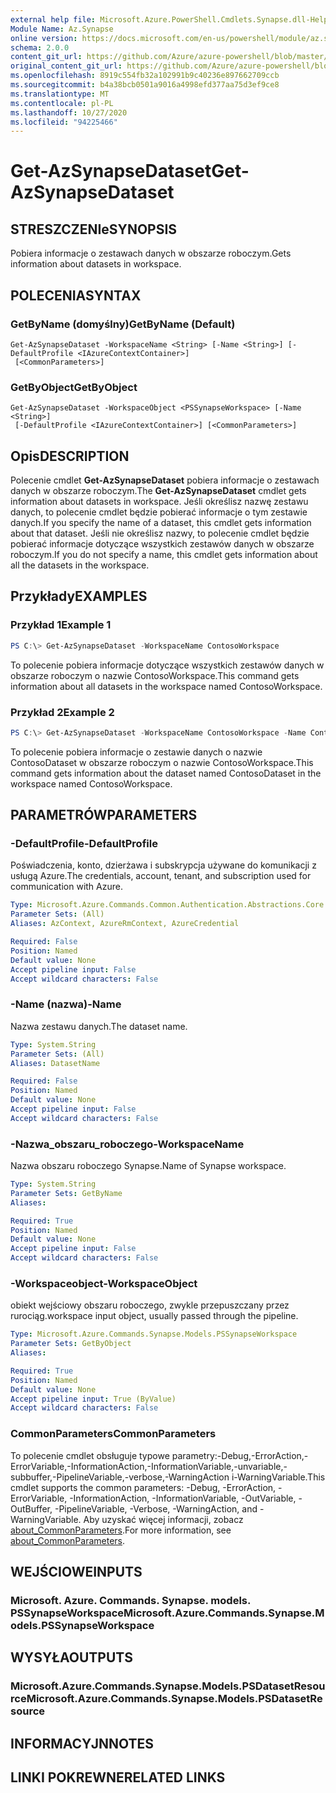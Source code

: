 ```yaml
---
external help file: Microsoft.Azure.PowerShell.Cmdlets.Synapse.dll-Help.xml
Module Name: Az.Synapse
online version: https://docs.microsoft.com/en-us/powershell/module/az.synapse/get-azsynapsedataset
schema: 2.0.0
content_git_url: https://github.com/Azure/azure-powershell/blob/master/src/Synapse/Synapse/help/Get-AzSynapseDataset.md
original_content_git_url: https://github.com/Azure/azure-powershell/blob/master/src/Synapse/Synapse/help/Get-AzSynapseDataset.md
ms.openlocfilehash: 8919c554fb32a102991b9c40236e897662709ccb
ms.sourcegitcommit: b4a38bcb0501a9016a4998efd377aa75d3ef9ce8
ms.translationtype: MT
ms.contentlocale: pl-PL
ms.lasthandoff: 10/27/2020
ms.locfileid: "94225466"
---
```

# <span data-ttu-id="14605-101">Get-AzSynapseDataset</span><span class="sxs-lookup"><span data-stu-id="14605-101">Get-AzSynapseDataset</span></span>

## <span data-ttu-id="14605-102">STRESZCZENIe</span><span class="sxs-lookup"><span data-stu-id="14605-102">SYNOPSIS</span></span>
<span data-ttu-id="14605-103">Pobiera informacje o zestawach danych w obszarze roboczym.</span><span class="sxs-lookup"><span data-stu-id="14605-103">Gets information about datasets in workspace.</span></span>

## <span data-ttu-id="14605-104">POLECENIA</span><span class="sxs-lookup"><span data-stu-id="14605-104">SYNTAX</span></span>

### <span data-ttu-id="14605-105">GetByName (domyślny)</span><span class="sxs-lookup"><span data-stu-id="14605-105">GetByName (Default)</span></span>
```
Get-AzSynapseDataset -WorkspaceName <String> [-Name <String>] [-DefaultProfile <IAzureContextContainer>]
 [<CommonParameters>]
```

### <span data-ttu-id="14605-106">GetByObject</span><span class="sxs-lookup"><span data-stu-id="14605-106">GetByObject</span></span>
```
Get-AzSynapseDataset -WorkspaceObject <PSSynapseWorkspace> [-Name <String>]
 [-DefaultProfile <IAzureContextContainer>] [<CommonParameters>]
```

## <span data-ttu-id="14605-107">Opis</span><span class="sxs-lookup"><span data-stu-id="14605-107">DESCRIPTION</span></span>
<span data-ttu-id="14605-108">Polecenie cmdlet **Get-AzSynapseDataset** pobiera informacje o zestawach danych w obszarze roboczym.</span><span class="sxs-lookup"><span data-stu-id="14605-108">The **Get-AzSynapseDataset** cmdlet gets information about datasets in workspace.</span></span>
<span data-ttu-id="14605-109">Jeśli określisz nazwę zestawu danych, to polecenie cmdlet będzie pobierać informacje o tym zestawie danych.</span><span class="sxs-lookup"><span data-stu-id="14605-109">If you specify the name of a dataset, this cmdlet gets information about that dataset.</span></span>
<span data-ttu-id="14605-110">Jeśli nie określisz nazwy, to polecenie cmdlet będzie pobierać informacje dotyczące wszystkich zestawów danych w obszarze roboczym.</span><span class="sxs-lookup"><span data-stu-id="14605-110">If you do not specify a name, this cmdlet gets information about all the datasets in the workspace.</span></span>

## <span data-ttu-id="14605-111">Przykłady</span><span class="sxs-lookup"><span data-stu-id="14605-111">EXAMPLES</span></span>

### <span data-ttu-id="14605-112">Przykład 1</span><span class="sxs-lookup"><span data-stu-id="14605-112">Example 1</span></span>
```powershell
PS C:\> Get-AzSynapseDataset -WorkspaceName ContosoWorkspace
```

<span data-ttu-id="14605-113">To polecenie pobiera informacje dotyczące wszystkich zestawów danych w obszarze roboczym o nazwie ContosoWorkspace.</span><span class="sxs-lookup"><span data-stu-id="14605-113">This command gets information about all datasets in the workspace named ContosoWorkspace.</span></span>

### <span data-ttu-id="14605-114">Przykład 2</span><span class="sxs-lookup"><span data-stu-id="14605-114">Example 2</span></span>
```powershell
PS C:\> Get-AzSynapseDataset -WorkspaceName ContosoWorkspace -Name ContosoDataset
```

<span data-ttu-id="14605-115">To polecenie pobiera informacje o zestawie danych o nazwie ContosoDataset w obszarze roboczym o nazwie ContosoWorkspace.</span><span class="sxs-lookup"><span data-stu-id="14605-115">This command gets information about the dataset named ContosoDataset in the workspace named ContosoWorkspace.</span></span>

## <span data-ttu-id="14605-116">PARAMETRÓW</span><span class="sxs-lookup"><span data-stu-id="14605-116">PARAMETERS</span></span>

### <span data-ttu-id="14605-117">-DefaultProfile</span><span class="sxs-lookup"><span data-stu-id="14605-117">-DefaultProfile</span></span>
<span data-ttu-id="14605-118">Poświadczenia, konto, dzierżawa i subskrypcja używane do komunikacji z usługą Azure.</span><span class="sxs-lookup"><span data-stu-id="14605-118">The credentials, account, tenant, and subscription used for communication with Azure.</span></span>

```yaml
Type: Microsoft.Azure.Commands.Common.Authentication.Abstractions.Core.IAzureContextContainer
Parameter Sets: (All)
Aliases: AzContext, AzureRmContext, AzureCredential

Required: False
Position: Named
Default value: None
Accept pipeline input: False
Accept wildcard characters: False
```

### <span data-ttu-id="14605-119">-Name (nazwa)</span><span class="sxs-lookup"><span data-stu-id="14605-119">-Name</span></span>
<span data-ttu-id="14605-120">Nazwa zestawu danych.</span><span class="sxs-lookup"><span data-stu-id="14605-120">The dataset name.</span></span>

```yaml
Type: System.String
Parameter Sets: (All)
Aliases: DatasetName

Required: False
Position: Named
Default value: None
Accept pipeline input: False
Accept wildcard characters: False
```

### <span data-ttu-id="14605-121">-Nazwa_obszaru_roboczego</span><span class="sxs-lookup"><span data-stu-id="14605-121">-WorkspaceName</span></span>
<span data-ttu-id="14605-122">Nazwa obszaru roboczego Synapse.</span><span class="sxs-lookup"><span data-stu-id="14605-122">Name of Synapse workspace.</span></span>

```yaml
Type: System.String
Parameter Sets: GetByName
Aliases:

Required: True
Position: Named
Default value: None
Accept pipeline input: False
Accept wildcard characters: False
```

### <span data-ttu-id="14605-123">-Workspaceobject</span><span class="sxs-lookup"><span data-stu-id="14605-123">-WorkspaceObject</span></span>
<span data-ttu-id="14605-124">obiekt wejściowy obszaru roboczego, zwykle przepuszczany przez rurociąg.</span><span class="sxs-lookup"><span data-stu-id="14605-124">workspace input object, usually passed through the pipeline.</span></span>

```yaml
Type: Microsoft.Azure.Commands.Synapse.Models.PSSynapseWorkspace
Parameter Sets: GetByObject
Aliases:

Required: True
Position: Named
Default value: None
Accept pipeline input: True (ByValue)
Accept wildcard characters: False
```

### <span data-ttu-id="14605-125">CommonParameters</span><span class="sxs-lookup"><span data-stu-id="14605-125">CommonParameters</span></span>
<span data-ttu-id="14605-126">To polecenie cmdlet obsługuje typowe parametry:-Debug,-ErrorAction,-ErrorVariable,-InformationAction,-InformationVariable,-unvariable,-subbuffer,-PipelineVariable,-verbose,-WarningAction i-WarningVariable.</span><span class="sxs-lookup"><span data-stu-id="14605-126">This cmdlet supports the common parameters: -Debug, -ErrorAction, -ErrorVariable, -InformationAction, -InformationVariable, -OutVariable, -OutBuffer, -PipelineVariable, -Verbose, -WarningAction, and -WarningVariable.</span></span> <span data-ttu-id="14605-127">Aby uzyskać więcej informacji, zobacz [about_CommonParameters](http://go.microsoft.com/fwlink/?LinkID=113216).</span><span class="sxs-lookup"><span data-stu-id="14605-127">For more information, see [about_CommonParameters](http://go.microsoft.com/fwlink/?LinkID=113216).</span></span>

## <span data-ttu-id="14605-128">WEJŚCIOWE</span><span class="sxs-lookup"><span data-stu-id="14605-128">INPUTS</span></span>

### <span data-ttu-id="14605-129">Microsoft. Azure. Commands. Synapse. models. PSSynapseWorkspace</span><span class="sxs-lookup"><span data-stu-id="14605-129">Microsoft.Azure.Commands.Synapse.Models.PSSynapseWorkspace</span></span>

## <span data-ttu-id="14605-130">WYSYŁA</span><span class="sxs-lookup"><span data-stu-id="14605-130">OUTPUTS</span></span>

### <span data-ttu-id="14605-131">Microsoft.Azure.Commands.Synapse.Models.PSDatasetResource</span><span class="sxs-lookup"><span data-stu-id="14605-131">Microsoft.Azure.Commands.Synapse.Models.PSDatasetResource</span></span>

## <span data-ttu-id="14605-132">INFORMACYJN</span><span class="sxs-lookup"><span data-stu-id="14605-132">NOTES</span></span>

## <span data-ttu-id="14605-133">LINKI POKREWNE</span><span class="sxs-lookup"><span data-stu-id="14605-133">RELATED LINKS</span></span>
